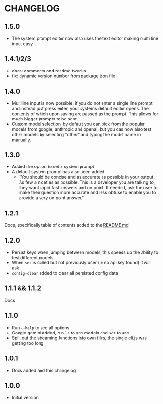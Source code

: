 # CHANGELOG

## 1.5.0
- The system prompt editor now also uses the text editor making multi line input easy

## 1.4.1/2/3

- docs: comments and readme tweaks 
- fix: dynamic version number from package json file

## 1.4.0

- Multiline input is now possible, if you do not enter a single line prompt and instead just press enter, your systems
  default editor opens. The contents of which upon saving are passed as the prompt. This allows for much bigger prompts
  to be sent.
- Custom model selection; by default you can pick from the popular models from google, anthropic and openai, but you can
  now also test other models by selecting "other" and typing the model name in manually.

## 1.3.0

- Added the option to set a system prompt
- A default system prompt has also been added
    - "You should be concise and as accurate as possible in your output. As few a niceties as possible. This is a
      developer you are talking to, they want rapid fast answers and on point. If needed, ask the user to make their
      question more accurate and less obtuse to enable you to provide a very on point answer."

## 1.2.1

Docs, specifically table of contents added to the [README.md](./README.md)

## 1.2.0

- Persist keys when jumping between models, this speeds up the ability to test different models
- When `set` is called but not previously user (ie no api key found) it will ask
- `config-clear` added to clear all persisted config data

## 1.1.1 && 1.1.2

Docs

## 1.1.0

- Run `--help` to see all options
- Google gemini added, run `ls` to see models and `set` to use
- Split out the streaming functions into own files, the single cli.js was getting too long

## 1.0.1

- Docs added and this changelog

## 1.0.0

- Initial version
